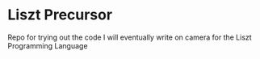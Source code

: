 # Liszt Precursor

Repo for trying out the code I will eventually write on camera for the Liszt Programming Language

